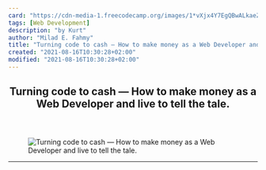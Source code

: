 ```yaml
---
card: "https://cdn-media-1.freecodecamp.org/images/1*vXjx4Y7EgQBwALkaeZJ0Cg.jpeg"
tags: [Web Development]
description: "by Kurt"
author: "Milad E. Fahmy"
title: "Turning code to cash — How to make money as a Web Developer and live to tell the tale."
created: "2021-08-16T10:30:28+02:00"
modified: "2021-08-16T10:30:28+02:00"
---
```

<div class="site-wrapper">
<main id="site-main" class="site-main outer">
<div class="inner">
<article class="post-full post tag-web-development tag-freelancing tag-tech tag-business tag-entrepreneurship ">
<header class="post-full-header">
<h1 class="post-full-title">Turning code to cash — How to make money as a Web Developer and live to tell the tale.</h1>
</header>
<figure class="post-full-image">
<picture>
<source media="(max-width: 700px)" sizes="1px" srcset="data:image/gif;base64,R0lGODlhAQABAIAAAAAAAP///yH5BAEAAAAALAAAAAABAAEAAAIBRAA7 1w">
<source media="(min-width: 701px)" sizes="(max-width: 800px) 400px,
(max-width: 1170px) 700px,
1400px" srcset="https://cdn-media-1.freecodecamp.org/images/1*vXjx4Y7EgQBwALkaeZJ0Cg.jpeg 300w,
https://cdn-media-1.freecodecamp.org/images/1*vXjx4Y7EgQBwALkaeZJ0Cg.jpeg 600w,
https://cdn-media-1.freecodecamp.org/images/1*vXjx4Y7EgQBwALkaeZJ0Cg.jpeg 1000w,
https://cdn-media-1.freecodecamp.org/images/1*vXjx4Y7EgQBwALkaeZJ0Cg.jpeg 2000w">
<img onerror="this.style.display='none'" src="https://cdn-media-1.freecodecamp.org/images/1*vXjx4Y7EgQBwALkaeZJ0Cg.jpeg" alt="Turning code to cash — How to make money as a Web Developer and live to tell the tale.">
</picture>
</figure>
<section class="post-full-content">
<div class="post-content medium-migrated-article">
</div>
<hr>
</section>
</article>
</div>
</main>
</div>
<!-- Google Tag Manager (noscript) -->
<!-- End Google Tag Manager (noscript) -->
